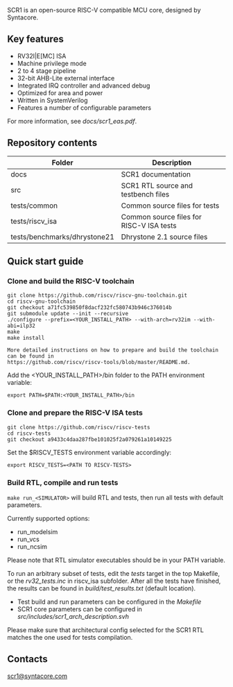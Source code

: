 SCR1 is an open-source RISC-V compatible MCU core, designed by Syntacore.

## Key features
* RV32I|E[MC] ISA
* Machine privilege mode
* 2 to 4 stage pipeline
* 32-bit AHB-Lite external interface
* Integrated IRQ controller and advanced debug
* Optimized for area and power
* Written in SystemVerilog
* Features a number of configurable parameters

For more information, see *docs/scr1_eas.pdf*.

## Repository contents
Folder | Description
------ | -----------
docs                         | SCR1 documentation
src                          | SCR1 RTL source and testbench files
tests/common                 | Common source files for tests
tests/riscv_isa              | Common source files for RISC-V ISA tests
tests/benchmarks/dhrystone21 | Dhrystone 2.1 source files

## Quick start guide

### Clone and build the RISC-V toolchain

    git clone https://github.com/riscv/riscv-gnu-toolchain.git
    cd riscv-gnu-toolchain
    git checkout a71fc539850f8dacf232fc580743b946c376014b
    git submodule update --init --recursive
    ./configure --prefix=<YOUR_INSTALL_PATH> --with-arch=rv32im --with-abi=ilp32
    make
    make install

    More detailed instructions on how to prepare and build the toolchain can be found in
    https://github.com/riscv/riscv-tools/blob/master/README.md.

Add the <YOUR_INSTALL_PATH>/bin folder to the PATH environment variable:

    export PATH=$PATH:<YOUR_INSTALL_PATH>/bin

### Clone and prepare the RISC-V ISA tests

    git clone https://github.com/riscv/riscv-tests
    cd riscv-tests
    git checkout a9433c4daa287fbe101025f2a079261a10149225

Set the $RISCV_TESTS environment variable accordingly:

    export RISCV_TESTS=<PATH TO RISCV-TESTS>

### Build RTL, compile and run tests
`make run_<SIMULATOR>` will build RTL and tests, then run all tests with default parameters.

Currently supported options:
* run_modelsim
* run_vcs
* run_ncsim

Please note that RTL simulator executables should be in your PATH variable.

To run an arbitrary subset of tests, edit the *tests* target in the top Makefile, or the *rv32_tests.inc* in riscv_isa subfolder.
After all the tests have finished, the results can be found in *build/test_results.txt* (default location).

* Test build and run parameters can be configured in the *Makefile*
* SCR1 core parameters can be configured in *src/includes/scr1_arch_description.svh*

Please make sure that architectural config selected for the SCR1 RTL matches the one used for tests compilation.

## Contacts
<scr1@syntacore.com>
